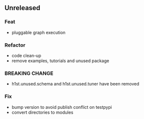 ## Unreleased

### Feat

- pluggable graph execution

### Refactor

- code clean-up
- remove examples, tutorials and unused package

### BREAKING CHANGE

- h1st.unused.schema and h1st.unused.tuner have been removed

### Fix

- bump version to avoid publish conflict on testpypi
- convert directories to modules

